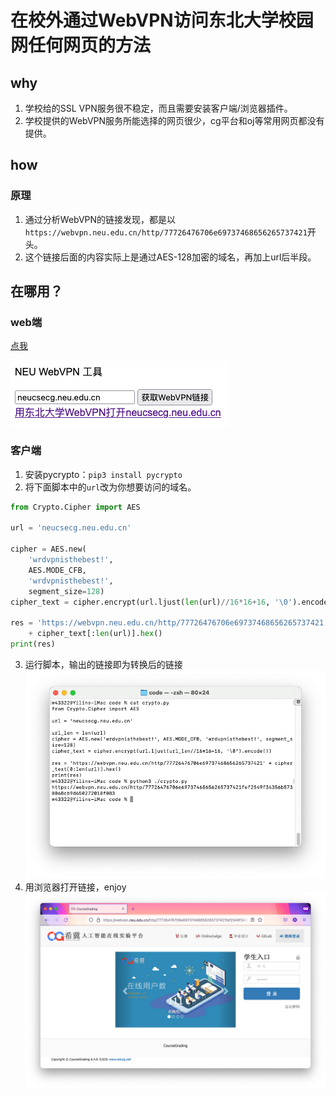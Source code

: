 # 在校外通过WebVPN访问东北大学校园网任何网页的方法

## why
1. 学校给的SSL VPN服务很不稳定，而且需要安装客户端/浏览器插件。
2. 学校提供的WebVPN服务所能选择的网页很少，cg平台和oj等常用网页都没有提供。
## how
### 原理
1. 通过分析WebVPN的链接发现，都是以`https://webvpn.neu.edu.cn/http/77726476706e69737468656265737421`开头。
2. 这个链接后面的内容实际上是通过AES-128加密的域名，再加上url后半段。

## 在哪用？
### web端
[点我](http://tang-keke.tk/webvpn)

![](./web.png)

### 客户端
1. 安装pycrypto：`pip3 install pycrypto`
2. 将下面脚本中的`url`改为你想要访问的域名。
```python
from Crypto.Cipher import AES

url = 'neucsecg.neu.edu.cn'

cipher = AES.new(
    'wrdvpnisthebest!',
    AES.MODE_CFB,
    'wrdvpnisthebest!',
    segment_size=128)
cipher_text = cipher.encrypt(url.ljust(len(url)//16*16+16, '\0').encode())

res = 'https://webvpn.neu.edu.cn/http/77726476706e69737468656265737421' \
    + cipher_text[:len(url)].hex()
print(res)
```
3. 运行脚本，输出的链接即为转换后的链接
![](./crypto3.png)
4. 用浏览器打开链接，enjoy
![](./crypto4.png)
